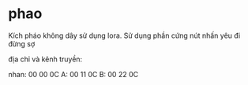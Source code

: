 # phao
Kích pháo không dây sử dụng lora. 
Sử dụng phần cứng nút nhấn yêu đi đừng sợ


địa chỉ và kênh truyền:

nhan: 00 00 0C
A:    00 11 0C
B:    00 22 0C
